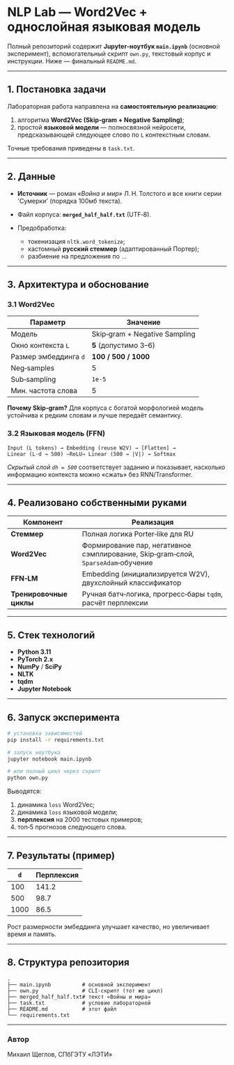 # NLP Lab — Word2Vec + однослойная языковая модель

Полный репозиторий содержит **Jupyter‑ноутбук `main.ipynb`** (основной эксперимент), вспомогательный скрипт `own.py`, текстовый корпус и инструкции. Ниже — финальный `README.md`.

---

## 1. Постановка задачи

Лабораторная работа направлена на **самостоятельную реализацию**:

1. алгоритма **Word2Vec (Skip‑gram + Negative Sampling)**;
2. простой **языковой модели** — полносвязной нейросети, предсказывающей следующее слово по `L` контекстным словам.

Точные требования приведены в `task.txt`.

---

## 2. Данные

* **Источник** — роман *«Война и мир»* Л. Н. Толстого и все книги серии 'Сумерки' (порядка 100мб текста).
* Файл корпуса: **`merged_half_half.txt`** (UTF‑8).
* Предобработка:

  * токенизация `nltk.word_tokenize`;
  * кастомный **русский стеммер** (адаптированный Портер);
  * разбиение на предложения по `.`.

---

## 3. Архитектура и обоснование

### 3.1 Word2Vec

| Параметр              | Значение                      |
| --------------------- | ----------------------------- |
| Модель                | Skip‑gram + Negative Sampling |
| Окно контекста `L`    | **5** (допустимо 3–6)         |
| Размер эмбеддинга `d` | **100 / 500 / 1000**          |
| Neg‑samples           | 5                             |
| Sub‑sampling          | `1e‑5`                        |
| Мин. частота слова    | 5                             |

**Почему Skip‑gram?** Для корпуса c богатой морфологией модель устойчива к редким словам и лучше передаёт семантику.

### 3.2 Языковая модель (FFN)

```
Input (L tokens) → Embedding (reuse W2V) → [Flatten] →
Linear (L·d → 500) —ReLU→ Linear (500 → |V|) → Softmax
```

*Скрытый слой `dh = 500`* соответствует заданию и показывает, насколько информацию контекста можно «сжать» без RNN/Transformer.

---

## 4. Реализовано собственными руками

| Компонент               | Реализация                                                                        |
| ----------------------- | --------------------------------------------------------------------------------- |
| **Стеммер**             | Полная логика Porter‑like для RU                                                  |
| **Word2Vec**            | Формирование пар, негативное сэмплирование, Skip‑gram‑слой, `SparseAdam`‑обучение |
| **FFN‑LM**              | Embedding (инициализируется W2V), двухслойный классификатор                       |
| **Тренировочные циклы** | Ручная батч‑логика, прогресс‑бары `tqdm`, расчёт перплексии                       |

---

## 5. Стек технологий

* **Python 3.11**
* **PyTorch 2.x**
* **NumPy** / **SciPy**
* **NLTK**
* **tqdm**
* **Jupyter Notebook**

---

## 6. Запуск эксперимента

```bash
# установка зависимостей
pip install -r requirements.txt

# запуск ноутбука
jupyter notebook main.ipynb

# или полный цикл через скрипт
python own.py
```

Выводятся:

1. динамика `loss` Word2Vec;
2. динамика `loss` языковой модели;
3. **перплексия** на 2000 тестовых примеров;
4. топ‑5 прогнозов следующего слова.

---

## 7. Результаты (пример)

| `d`  | Перплексия |
| ---- | ---------- |
| 100  | 141.2      |
| 500  | 98.7       |
| 1000 | 86.5       |

Рост размерности эмбеддинга улучшает качество, но увеличивает время и память.

---

## 8. Структура репозитория

```
.
├── main.ipynb          # основной эксперимент
├── own.py              # CLI‑скрипт (тот же цикл)
├── merged_half_half.txt# текст «Войны и мира»
├── task.txt            # условие лабораторной
├── README.md           # этот файл
└── requirements.txt
```

---

### Автор

Михаил Щеглов, СПбГЭТУ «ЛЭТИ»
